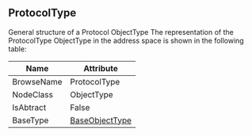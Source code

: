 <!-- objecttype -->
## ProtocolType
General structure of a Protocol ObjectType
The representation of the ProtocolType ObjectType in the address space is shown in the following table:  

|Name|Attribute|
|---|---|
|BrowseName|ProtocolType|
|NodeClass|ObjectType|
|IsAbtract|False|
|BaseType|[BaseObjectType](../../../Core/Part5/ObjectTypes/BaseObjectType/readme.md)|

